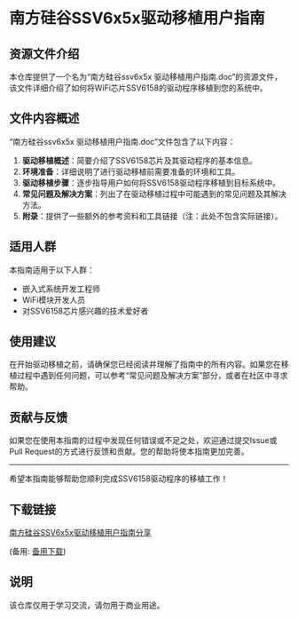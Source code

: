 # 南方硅谷SSV6x5x驱动移植用户指南

## 资源文件介绍

本仓库提供了一个名为“南方硅谷ssv6x5x 驱动移植用户指南.doc”的资源文件，该文件详细介绍了如何将WiFi芯片SSV6158的驱动程序移植到您的系统中。

## 文件内容概述

“南方硅谷ssv6x5x 驱动移植用户指南.doc”文件包含了以下内容：

1. **驱动移植概述**：简要介绍了SSV6158芯片及其驱动程序的基本信息。
2. **环境准备**：详细说明了进行驱动移植前需要准备的环境和工具。
3. **驱动移植步骤**：逐步指导用户如何将SSV6158驱动程序移植到目标系统中。
4. **常见问题及解决方案**：列出了在驱动移植过程中可能遇到的常见问题及其解决方法。
5. **附录**：提供了一些额外的参考资料和工具链接（注：此处不包含实际链接）。

## 适用人群

本指南适用于以下人群：

- 嵌入式系统开发工程师
- WiFi模块开发人员
- 对SSV6158芯片感兴趣的技术爱好者

## 使用建议

在开始驱动移植之前，请确保您已经阅读并理解了指南中的所有内容。如果您在移植过程中遇到任何问题，可以参考“常见问题及解决方案”部分，或者在社区中寻求帮助。

## 贡献与反馈

如果您在使用本指南的过程中发现任何错误或不足之处，欢迎通过提交Issue或Pull Request的方式进行反馈和贡献。您的帮助将使本指南更加完善。

---

希望本指南能够帮助您顺利完成SSV6158驱动程序的移植工作！

## 下载链接
[南方硅谷SSV6x5x驱动移植用户指南分享](https://pan.quark.cn/s/f29454f27311) 

(备用: [备用下载](https://pan.baidu.com/s/17MxLe-9lANuRzLgzJjc9ew?pwd=1234))

## 说明

该仓库仅用于学习交流，请勿用于商业用途。
